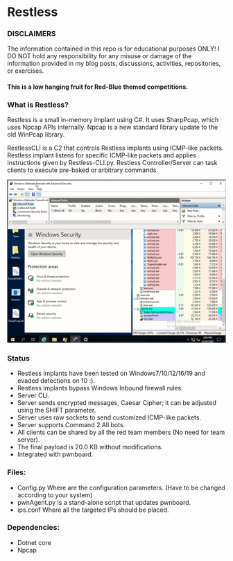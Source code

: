 
# Restless

### DISCLAIMERS
The information contained in this repo is for educational purposes ONLY! I DO NOT hold any responsibility for any misuse or damage of the information provided in my blog posts, discussions, activities, repositories, or exercises.

#### This is a low hanging fruit for Red-Blue themed competitions.

### What is Restless?
Restless is a small in-memory implant using C#. It uses SharpPcap, which uses Npcap APIs internally. Npcap is a new standard library update to the old WinPcap library.  

RestlessCLI is a C2 that controls Restless implants using ICMP-like packets. Restless implant listens for specific ICMP-like packets and applies instructions given by Restless-CLI.py. Restless Controller/Server can task clients to execute pre-baked or arbitrary commands.

![alt text](/poc.gif)


### Status
- Restless implants have been tested on Windows7/10/12/16/19 and evaded detections on 10 :).
- Restless implants bypass Windows Inbound firewall rules.
- Server CLI.
- Server sends encrypted messages, Caesar Cipher; it can be adjusted using the SHIFT parameter.
- Server uses raw sockets to send customized ICMP-like packets.
- Server supports Command 2 All bots. 
- All clients can be shared by all the red team members (No need for team server).
- The final payload is 20.0 KB without modifications.
- Integrated with pwnboard. 

### Files:
- Config.py Where are the configuration parameters. (Have to be changed according to your system)
- pwnAgent.py is a stand-alone script that updates pwnboard.
- ips.conf Where all the targeted IPs should be placed.

### Dependencies:
- Dotnet core
- Npcap
